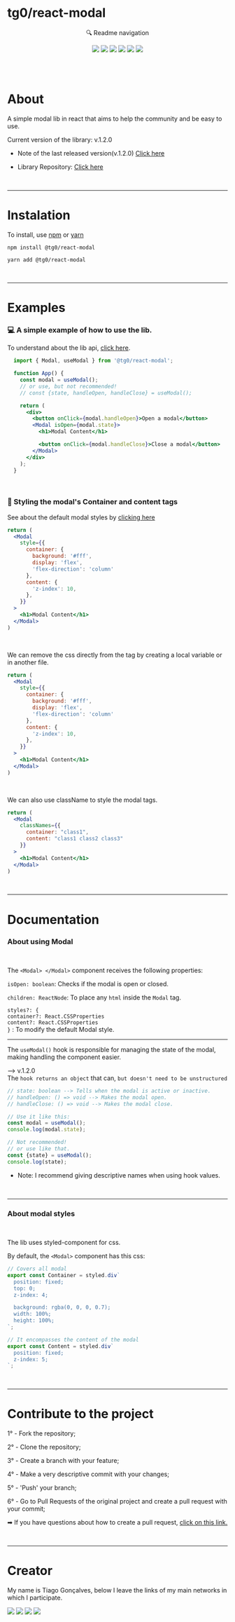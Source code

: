 # tg0/react-modal 

<p align="center">🔍 Readme navigation </p>

<div align="center">

  [![](https://img.shields.io/badge/-About-5276f2)](#About)
  [![](https://img.shields.io/badge/-Instalation-5276f2)](#Instalation)
  [![](https://img.shields.io/badge/-Examples-5276f2)](#Examples)
  [![](https://img.shields.io/badge/-Documentation-5276f2)](#Documentation)
  [![](https://img.shields.io/badge/-Contribute-5276f2)](#Contribute)
  [![](https://img.shields.io/badge/-Creator-5276f2)](#Creator)

</div>

</br></br>

<div align="left">
  
  <h1 id="About">About </h1>
  
  A simple modal lib in react that aims to help the community and be easy to use.

  Current version of the library: v.1.2.0

  * Note of the last released version(v.1.2.0)
  <a href="">Click here </a>

  * Library Repository:
  <a href="https://github.com/tg0-libraries/react-modal">Click here </a>

</div>

</br>

___ 

<div align="left">
  
  <h1 id="Instalation">Instalation </h1>
  
  To install, use <a href="https://www.npmjs.com">npm</a> or <a href="https://yarnpkg.com">yarn</a>

  ```
  npm install @tg0/react-modal
  
  yarn add @tg0/react-modal
  ```
   
</div>

</br>

___


<div align="left">
  
  <h1 id="Examples">Examples </h1>
  
  ### 💻 A simple example of how to use the lib.

  To understand about the lib api, [click here](#Documentation).

  ```jsx
    import { Modal, useModal } from '@tg0/react-modal';

    function App() {
      const modal = useModal();
      // or use, but not recommended!
      // const {state, handleOpen, handleClose} = useModal();

      return (
        <div>
          <button onClick={modal.handleOpen}>Open a modal</button>
          <Modal isOpen={modal.state}>
            <h1>Modal Content</h1>

            <button onClick={modal.handleClose}>Close a modal</button>
          </Modal>
        </div>
      );
    }
  ```
  </br>

  ### 🎨 Styling the modal's Container and content tags

  See about the default modal styles by [clicking here](#aboutModalStyle)
  
  ```jsx
  return (
    <Modal 
      style={{
        container: {
          background: '#fff',
          display: 'flex',
          'flex-direction': 'column'
        },
        content: {
          'z-index': 10,
        },
      }}
    >
      <h1>Modal Content</h1>
    </Modal>
  )
  ```
  </br>

  We can remove the css directly from the tag by creating a local variable or in another file.
  ```jsx
  return (
    <Modal 
      style={{
        container: {
          background: '#fff',
          display: 'flex',
          'flex-direction': 'column'
        },
        content: {
          'z-index': 10,
        },
      }}
    >
      <h1>Modal Content</h1>
    </Modal>
  )
  ```
  </br>

  We can also use className to style the modal tags.
  ```jsx
  return (
    <Modal 
      classNames={{
        container: "class1",
        content: "class1 class2 class3"
      }}
    >
      <h1>Modal Content</h1>
    </Modal>
  )
  ```
</div>

</br>

___

<div align="left">
  
  <h1 id="Documentation">Documentation </h1>

  ### About using Modal
  </br>
  
  The `<Modal> </Modal>` component receives the following properties:

  `isOpen: boolean`: Checks if the modal is open or closed.

  `children: ReactNode`: To place any `html` inside the `Modal` tag. 

  `styles?: {` </br>
  `container?: React.CSSProperties`</br>
  `content?: React.CSSProperties`</br>
  `}` : To modify the default Modal style.

  ___

  The `useModal()` hook is responsible for managing the state of the modal, making handling the component easier. </br>

  --> v.1.2.0 </br>
  The `hook returns an object` that can, `but doesn't need to be unstructured`

  ```jsx
  // state: boolean --> Tells when the modal is active or inactive.
  // handleOpen: () => void --> Makes the modal open.
  // handleClose: () => void --> Makes the modal close.

  // Use it like this:
  const modal = useModal();
  console.log(modal.state);

  // Not recommended!
  // or use like that.
  const {state} = useModal();
  console.log(state);
  ```

  * Note: I recommend giving descriptive names when using hook values.
  </br>

  ___

  <h3 id="aboutModalStyle">About modal styles</h3>
  </br>

  The lib uses styled-component for css.

  By default, the `<Modal>` component has this css: </br>
  
  ```ts
  // Covers all modal
  export const Container = styled.div`
    position: fixed;
    top: 0;
    z-index: 4;

    background: rgba(0, 0, 0, 0.7);
    width: 100%;
    height: 100%;
  `;

  // It encompasses the content of the modal
  export const Content = styled.div`
    position: fixed;
    z-index: 5;
  `;
  ```
</div>

</br>

___

<div align="left">
  
  <h1 id="Contribute">Contribute to the project </h1>

  <div>
    <p> 1° - Fork the repository; </p>
    <p> 2° - Clone the repository; </p>
    <p> 3° - Create a branch with your feature; </p>
    <p> 4° - Make a very descriptive commit with your changes; </p>
    <p> 5° - 'Push' your branch; </p>
    <p> 6° - Go to Pull Requests of the original project and create a pull request with your commit; </p>
    <p>
     ➡ If you have questions about how to create a pull request,
      <a
        href="https://docs.github.com/en/github/collaborating-with-issues-and-pull-requests/creating-a-pull-request"> click on this link.
      </a>
    </p>
  </div>
</div>

</br>

___

<div align="left">
  
  <h1 id="Creator">Creator</h1>

  My name is Tiago Gonçalves, below I leave the links of my main networks in which I participate.

  [![](https://img.shields.io/badge/-Github-434140)](https://github.com/Tiaguin061)
  [![](https://img.shields.io/badge/-Linkedin-3DC3C9)](https://www.linkedin.com/in/tiagogoncalves200428/)
  [![](https://img.shields.io/badge/-Instagram-EA3C7A)](https://www.instagram.com/tiaguinho_gon1/?hl=pt-br)
  [![](https://img.shields.io/badge/-Discord-5276f2)](https://discord.com/users/586186122611130368)

</div>

</br>
